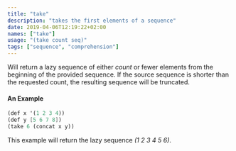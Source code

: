 ```yaml
---
title: "take"
description: "takes the first elements of a sequence"
date: 2019-04-06T12:19:22+02:00
names: ["take"]
usage: "(take count seq)"
tags: ["sequence", "comprehension"]
---
```

Will return a lazy sequence of either *count* or fewer elements from the beginning of the provided sequence. If the source sequence is shorter than the requested count, the resulting sequence will be truncated.

#### An Example

~~~scheme
(def x '(1 2 3 4))
(def y [5 6 7 8])
(take 6 (concat x y))
~~~

This example will return the lazy sequence _(1 2 3 4 5 6)_.
